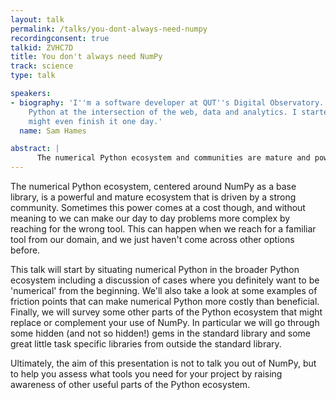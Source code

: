 ```yaml
---
layout: talk
permalink: /talks/you-dont-always-need-numpy
recordingconsent: true
talkid: ZVHC7D
title: You don't always need NumPy
track: science
type: talk

speakers:
- biography: 'I''m a software developer at QUT''s Digital Observatory. I work with
    Python at the intersection of the web, data and analytics. I started a PhD: I
    might even finish it one day.'
  name: Sam Hames

abstract: | 
      The numerical Python ecosystem and communities are mature and powerful, but sometimes we can be too quick to reach for the numerical hammer when simpler options exist. This talk will outline some areas where the numerical stack may not be the best starting point, and survey some alternatives.
---
```


The numerical Python ecosystem, centered around NumPy as a base library, is a powerful and mature ecosystem that is driven by a strong community. Sometimes this power comes at a cost though, and without meaning to we can make our day to day problems more complex by reaching for the wrong tool. This can happen when we reach for a familiar tool from our domain, and we just haven't come across other options before. 

This talk will start by situating numerical Python in the broader Python ecosystem including a discussion of cases where you definitely want to be 'numerical' from the beginning. We'll also take a look at some examples of friction points that can make numerical Python more costly than beneficial. Finally, we will survey some other parts of the Python ecosystem that might replace or complement your use of NumPy. In particular we will go through some hidden (and not so hidden!) gems in the standard library and some great little task specific libraries from outside the standard library.

Ultimately, the aim of this presentation is not to talk you out of NumPy, but to help you assess what tools you need for your project by raising awareness of other useful parts of the Python ecosystem.
